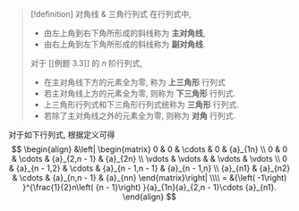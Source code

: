 
> [!definition] 对角线 & 三角行列式
> 在行列式中, 
> - 由左上角到右下角所形成的斜线称为 **主对角线**,
> - 由右上角到左下角所形成的斜线称为 **副对角线**. 
> 
> 对于 [[例题 3.3]] 的 $n$ 阶行列式, 
> - 在主对角线下方的元素全为零, 称为 **上三角形** 行列式
> - 若主对角线上方的元素全为零, 则称为 **下三角形** 行列式.
> - 上三角形行列式和下三角形行列式统称为 **三角形** 行列式.
> - 若除了主对角线之外的元素全为零, 则称为 **对角** 行列式.

对于如下行列式, 根据定义可得
$$
\begin{align}
&\left| \begin{matrix} 0 & 0 & \cdots & 0 & {a}_{1n} \\ 0 & 0 & \cdots & {a}_{2,n - 1} & {a}_{2n} \\ \vdots & \vdots & & \vdots & \vdots \\ 0 & {a}_{n - 1,2} & \cdots & {a}_{n - 1,n - 1} & {a}_{n - 1,n} \\ {a}_{n1} & {a}_{n2} & \cdots & {a}_{n,n - 1} & {a}_{nn} \end{matrix}\right|  \\\\
= &{\left( -1\right) }^{\frac{1}{2}n\left( {n - 1}\right) }{a}_{1n}{a}_{2,n - 1}\cdots {a}_{n1}.
\end{align}
$$